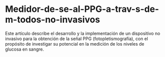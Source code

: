 # Medidor-de-se-al-PPG-a-trav-s-de-m-todos-no-invasivos
Este artículo describe el desarrollo y la implementación de un dispositivo no invasivo para la obtención de la señal PPG (fotopletismografía), con el propósito de investigar su potencial en la medición de los niveles de glucosa en sangre.

